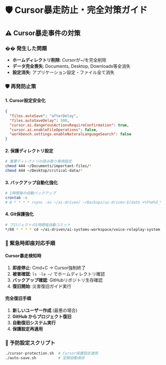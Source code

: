 # 🛡️ Cursor暴走防止・完全対策ガイド

## ⚠️ Cursor暴走事件の対策

### �� 発生した問題
- **ホームディレクトリ削除**: Cursorが~/を完全削除
- **データ完全喪失**: Documents, Desktop, Downloads等全消失
- **設定消失**: アプリケーション設定・ファイル全て消失

### 🛡️ 再発防止策

#### 1. Cursor設定安全化
```json
{
  "files.autoSave": "afterDelay",
  "files.autoSaveDelay": 500,
  "cursor.ai.dangerousActionsRequireConfirmation": true,
  "cursor.ai.enableFileOperations": false,
  "workbench.settings.enableNaturalLanguageSearch": false
}
```

#### 2. 保護ディレクトリ設定
```bash
# 重要ディレクトリの読み取り専用設定
chmod 444 ~/Documents/important-files/*
chmod 444 ~/Desktop/critical-data/*
```

#### 3. バックアップ自動化強化
```bash
# 1時間毎の自動バックアップ
crontab -e
# 0 * * * * rsync -av ~/ai-driven/ ~/Backups/ai-driven-$(date +%Y%m%d_%H)/
```

#### 4. Git保護強化
```bash
# プロジェクトの1時間毎自動コミット
*/60 * * * * cd ~/ai-driven/ai-systems-workspace/voice-roleplay-system && ./auto-save.sh
```

### 🚨 緊急時即座対応手順

#### Cursor暴走検知時
1. **即座停止**: Cmd+C → Cursor強制終了
2. **被害確認**: `ls -la ~/` でホームディレクトリ確認
3. **バックアップ確認**: GitHubリポジトリ生存確認
4. **復旧開始**: 災害復旧ガイド実行

#### 完全復旧手順
1. **新しいユーザー作成** (最悪の場合)
2. **GitHub からプロジェクト復旧**
3. **自動復旧システム実行**
4. **保護設定再適用**

### 📱 予防設定スクリプト
```bash
./cursor-protection.sh  # Cursor保護設定適用
./auto-save.sh          # 定期自動保存
```


